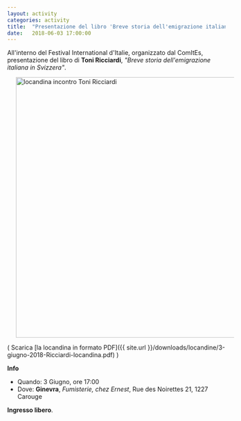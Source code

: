 ```yaml
---
layout: activity
categories: activity
title:  "Presentazione del libro 'Breve storia dell'emigrazione italiana in Svizzera', di Toni Ricciardi"
date:   2018-06-03 17:00:00
---
```


All'interno del Festival International d'Italie, organizzato dal ComItEs, presentazione del libro di **Toni Ricciardi**, *"Breve storia dell'emigrazione italiana in Svizzera"*.

<img alt="locandina incontro Toni Ricciardi" align="center" width="600" hspace="20" src="/assets/img/pages/activities/3-giugno-2018-Ricciardi-locandina.png">

( Scarica [la locandina in formato PDF]({{ site.url }}/downloads/locandine/3-giugno-2018-Ricciardi-locandina.pdf) )


**Info**

- Quando: 3 Giugno, ore 17:00
- Dove: **Ginevra**, *Fumisterie, chez Ernest*, Rue des Noirettes 21, 1227 Carouge

**Ingresso libero**.
